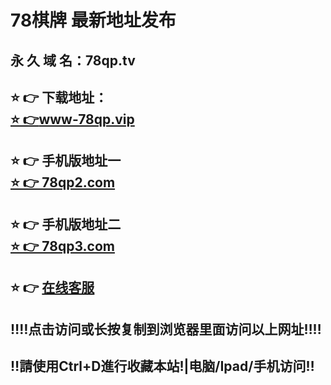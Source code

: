# 78棋牌 最新地址发布 
## 永 久 域 名：78qp.tv
## ⭐️ 👉 下载地址：<a href="https://www-78qp.vip/"><br>⭐️ 👉www-78qp.vip</a>
## ⭐️ 👉 手机版地址一<a href="https://www.78qp2.com"><br>⭐️ 👉 78qp2.com</a>
## ⭐️ 👉 手机版地址二<a href="https://www.78qp3.com"><br>⭐️ 👉 78qp3.com</a>
## ⭐️ 👉  <a href="https://32209a6e0fa40.chatnow.mstatik.com/widget/standalone.html?eid=138797">在线客服</a>
## ‼️‼️点击访问或长按复制到浏览器里面访问以上网址‼️‼️
## ‼️請使用Ctrl+D進行收藏本站!|电脑/Ipad/手机访问‼️

